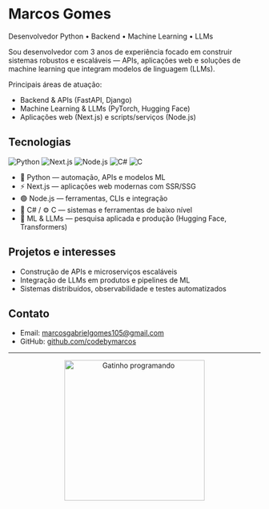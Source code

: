 # Marcos Gomes

Desenvolvedor Python • Backend • Machine Learning • LLMs

Sou desenvolvedor com 3 anos de experiência focado em construir sistemas robustos e escaláveis — APIs, aplicações web e soluções de machine learning que integram modelos de linguagem (LLMs).

Principais áreas de atuação:

- Backend & APIs (FastAPI, Django)
- Machine Learning & LLMs (PyTorch, Hugging Face)
- Aplicações web (Next.js) e scripts/serviços (Node.js)

## Tecnologias

![Python](https://img.shields.io/badge/Python-3776AB?style=flat-square&logo=python&logoColor=white) ![Next.js](https://img.shields.io/badge/Next.js-000000?style=flat-square&logo=nextdotjs&logoColor=white) ![Node.js](https://img.shields.io/badge/Node.js-339933?style=flat-square&logo=node.js&logoColor=white) ![C#](https://img.shields.io/badge/C%23-239120?style=flat-square&logo=c-sharp&logoColor=white) ![C](https://img.shields.io/badge/C-00599C?style=flat-square&logo=c&logoColor=white)

- 🐍 Python — automação, APIs e modelos ML
- ⚡ Next.js — aplicações web modernas com SSR/SSG
- 🟢 Node.js — ferramentas, CLIs e integração
- 🔷 C# / ⚙️ C — sistemas e ferramentas de baixo nível
- 🧠 ML & LLMs — pesquisa aplicada e produção (Hugging Face, Transformers)

## Projetos e interesses

- Construção de APIs e microserviços escaláveis
- Integração de LLMs em produtos e pipelines de ML
- Sistemas distribuídos, observabilidade e testes automatizados

## Contato

- Email: marcosgabrielgomes105@gmail.com
- GitHub: [github.com/codebymarcos](https://github.com/codebymarcos)

---

<p align="center">
</p>

<p align="center">
	<a href="https://github.com/codebymarcos" target="_blank">
		<img src="https://media.giphy.com/media/JIX9t2j0ZTN9S/giphy.gif" alt="Gatinho programando" width="280" />
	</a>
</p>
</p>
